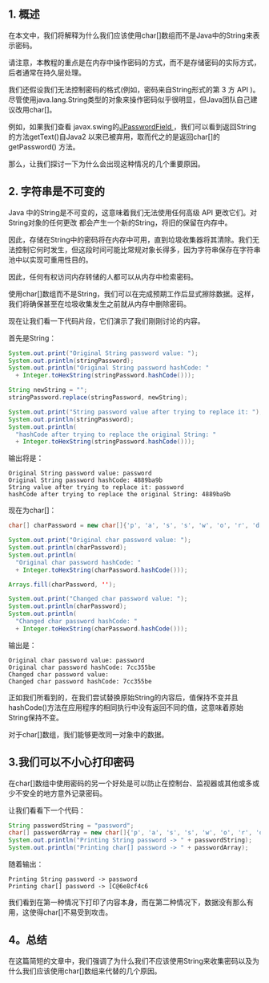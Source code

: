 ## 1. 概述

在本文中，我们将解释为什么我们应该使用char[]数组而不是Java中的String来表示密码。

请注意，本教程的重点是在内存中操作密码的方式，而不是存储密码的实际方式，后者通常在持久层处理。

我们还假设我们无法控制密码的格式(例如，密码来自String形式的第 3 方 API )。尽管使用java.lang.String类型的对象来操作密码似乎很明显，但Java团队自己建议改用char[]。 

例如，如果我们查看 javax.swing的[JPasswordField ](https://docs.oracle.com/en/java/javase/11/docs/api/java.desktop/javax/swing/JPasswordField.html)，我们可以看到返回String的方法getText()自Java2 以来已被弃用，取而代之的是返回char[]的getPassword() 方法。

那么，让我们探讨一下为什么会出现这种情况的几个重要原因。

## 2. 字符串是不可变的

Java 中的String是不可变的，这意味着我们无法使用任何高级 API 更改它们。对String对象的任何更改 都会产生一个新的String，将旧的保留在内存中。

因此，存储在String中的密码将在内存中可用，直到垃圾收集器将其清除。我们无法控制它何时发生，但这段时间可能比常规对象长得多，因为字符串保存在字符串池中以实现可重用性目的。

因此，任何有权访问内存转储的人都可以从内存中检索密码。

使用char[]数组而不是String，我们可以在完成预期工作后显式擦除数据。这样，我们将确保甚至在垃圾收集发生之前就从内存中删除密码。

现在让我们看一下代码片段，它们演示了我们刚刚讨论的内容。

首先是String：

```java
System.out.print("Original String password value: ");
System.out.println(stringPassword);
System.out.println("Original String password hashCode: "
  + Integer.toHexString(stringPassword.hashCode()));

String newString = "";
stringPassword.replace(stringPassword, newString);

System.out.print("String password value after trying to replace it: ");
System.out.println(stringPassword);
System.out.println(
  "hashCode after trying to replace the original String: "
  + Integer.toHexString(stringPassword.hashCode()));
```

输出将是：

```plaintext
Original String password value: password
Original String password hashCode: 4889ba9b
String value after trying to replace it: password
hashCode after trying to replace the original String: 4889ba9b
```

现在为char[]：

```java
char[] charPassword = new char[]{'p', 'a', 's', 's', 'w', 'o', 'r', 'd'};

System.out.print("Original char password value: ");
System.out.println(charPassword);
System.out.println(
  "Original char password hashCode: " 
  + Integer.toHexString(charPassword.hashCode()));

Arrays.fill(charPassword, '');

System.out.print("Changed char password value: ");
System.out.println(charPassword);
System.out.println(
  "Changed char password hashCode: " 
  + Integer.toHexString(charPassword.hashCode()));
```

输出是：

```plaintext
Original char password value: password
Original char password hashCode: 7cc355be
Changed char password value: 
Changed char password hashCode: 7cc355be
```

正如我们所看到的，在我们尝试替换原始String的内容后，值保持不变并且 hashCode()方法在应用程序的相同执行中没有返回不同的值，这意味着原始String保持不变。

对于char[]数组，我们能够更改同一对象中的数据。

## 3.我们可以不小心打印密码

在char[]数组中使用密码的另一个好处是可以防止在控制台、监视器或其他或多或少不安全的地方意外记录密码。

让我们看看下一个代码：

```java
String passwordString = "password";
char[] passwordArray = new char[]{'p', 'a', 's', 's', 'w', 'o', 'r', 'd'};
System.out.println("Printing String password -> " + passwordString);
System.out.println("Printing char[] password -> " + passwordArray);
```

随着输出：

```plaintext
Printing String password -> password
Printing char[] password -> [C@6e8cf4c6
```

我们看到在第一种情况下打印了内容本身，而在第二种情况下，数据没有那么有用，这使得char[]不易受到攻击。

## 4。总结

在这篇简短的文章中，我们强调了为什么我们不应该使用String来收集密码以及为什么我们应该使用char[]数组来代替的几个原因。